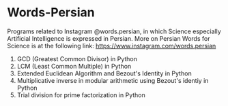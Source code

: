 # Words-Persian 
Programs related to Instagram @words.persian, in which Science especially Artificial Intelligence is expressed in Persian. More on Persian Words for Science is at the following link:
https://www.instagram.com/words.persian

1) GCD (Greatest Common Divisor) in Python
2) LCM (Least Common Multiple) in Python
3) Extended Euclidean Algorithm and Bezout's Identity in Python
4) Multiplicative inverse in modular arithmetic using Bezout's identiy in Python 
5) Trial division for prime factorization in Python
